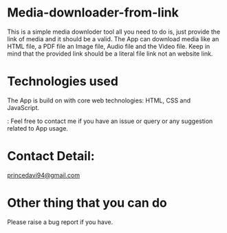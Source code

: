# Media-downloader-from-link
  This is a simple media downloder tool all you need to do is, just provide the link of media and it should be a valid.
  The App can download media like an HTML file, a PDF file an Image file, Audio file and the Video file.
  Keep in mind that the provided link should be a literal file link not an website link.

# Technologies used
  The App is build on with core web technologies:
   HTML, CSS and JavaScript.
   
: Feel free to contact me if you have an issue or query or any suggestion related to App usage.
# Contact Detail:
  princedavi94@gmail.com

# Other thing that you can do 
  Please raise a bug report if you have.
